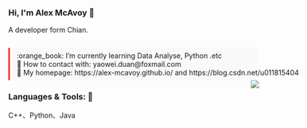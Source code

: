 ### Hi, I'm Alex McAvoy 👋

A developer form Chian.
<ul style="margin:2em 0 0; padding:0.5em 1em; border-left:3px solid #ff1700; background-color:#f9f9f9; list-style:none;">
  <li style="white-space:nowrap;">:orange_book: I’m currently learning Data Analyse, Python .etc</li>
  <li style="white-space:nowrap;">💬 How to contact with: yaowei.duan@foxmail.com</li>
  <li style="white-space:nowrap;">🌱 My homepage: https://alex-mcavoy.github.io/ and https://blog.csdn.net/u011815404</li>
</ul>
<img align="right" src="https://github-readme-stats.vercel.app/api?username=Alex-McAvoy&show_icons=true&count_private=true&icon_color=CE1D2D&text_color=718096&bg_color=ffffff" />

<!--
**Alex-McAvoy/Alex-McAvoy** is a ✨ _special_ ✨ repository because its `README.md` (this file) appears on your GitHub profile.

Here are some ideas to get you started:

- 🔭 I’m currently working on ...
- 👯 I’m looking to collaborate on ...
- 🤔 I’m looking for help with ...
- 📫 How to reach me: ...
- 😄 Pronouns: ...
- ⚡ Fun fact: ...
- :hammer: Creator of applications and frameworks
- :ram: Founder the ObjCCN
- :meat_on_bone: Meat lover
-->


### Languages & Tools: 👋
C++、Python、Java
